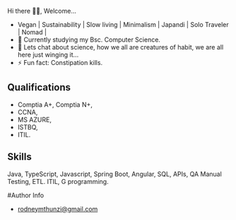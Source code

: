  Hi there 👋🏿, Welcome...
 
 - Vegan | Sustainability | Slow living | Minimalism | Japandi | Solo Traveler | Nomad |
 - 🌱 Currently studying my Bsc. Computer Science.
 - 💬 Lets chat about science, how we all are creatures of habit, we are all here just winging it...
 - ⚡ Fun fact: Constipation kills.
 
 ## Qualifications
 - Comptia A+, Comptia N+, 
 - CCNA, 
 - MS AZURE, 
 - ISTBQ,
 - ITIL.


## Skills
Java, TypeScript, Javascript, Spring Boot, Angular, SQL, APIs, QA Manual Testing, ETL. ITIL, G programming. 



#Author Info
- rodneymthunzi@gmail.com


<!--
**Andile-Rodney/Andile-Rodney** is a ✨ _special_ ✨ repository because its `README.md` (this file) appears on your GitHub profile.

Here are some ideas to get you started:

- 🔭 I’m currently working on ...
- 🌱 I’m currently learning 
- 👯 I’m looking to collaborate on ...
- 🤔 I’m looking for help with ...
- 💬 Ask me about ...
- 📫 How to reach me: ...
- 😄 Pronouns: ...
- ⚡ Fun fact: ...
-->
